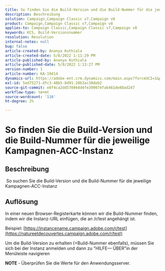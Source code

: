 ```yaml
---
title: So finden Sie die Build-Version und die Build-Nummer für die jeweilige Kampagnen-ACC-Instanz
description: Beschreibung
solution: Campaign,Campaign Classic v7,Campaign v8
product: Campaign,Campaign Classic v7,Campaign v8
applies-to: Campaign Classic,Campaign Classic v7,Campaign v8
keywords: KCS, Build-Versionsnummer
resolution: Resolution
internal-notes: null
bug: false
article-created-by: Ananya Kuthiala
article-created-date: 5/8/2022 1:11:29 PM
article-published-by: Ananya Kuthiala
article-published-date: 5/8/2022 1:13:27 PM
version-number: 1
article-number: KA-19414
dynamics-url: https://adobe-ent.crm.dynamics.com/main.aspx?forceUCI=1&pagetype=entityrecord&etn=knowledgearticle&id=4b80485b-d0ce-ec11-a7b5-0022480a8e40
exl-id: 5ed75271-dfc3-48b5-8d91-20b3ac38deb2
source-git-commit: e8f4ca2dd578944d4fe399074fab461de88ad247
workflow-type: tm+mt
source-wordcount: '116'
ht-degree: 2%

---
```


# So finden Sie die Build-Version und die Build-Nummer für die jeweilige Kampagnen-ACC-Instanz

## Beschreibung

 So suchen Sie die Build-Version und die Build-Nummer für die jeweilige Kampagnen-ACC-Instanz

## Auflösung


In einer neuen Browser-Registerkarte können wir die Build-Nummer finden, indem wir die Instanz-URL einfügen, die an /r/test angehängt ist.

Beispiel: [https://instancename.campaign.adobe.com/r/test](https://natureetdecouvertes.campaign.adobe.com/r/test)

Um die Build-Version zu erhalten (+Build-Nummer ebenfalls), müssen Sie sich bei der Instanz anmelden und dann zu &quot;HILFE— ÜBER&quot;in der Menüleiste navigieren

<b>NOTE </b>- Überprüfen Sie die Werte für den Anwendungsserver.
